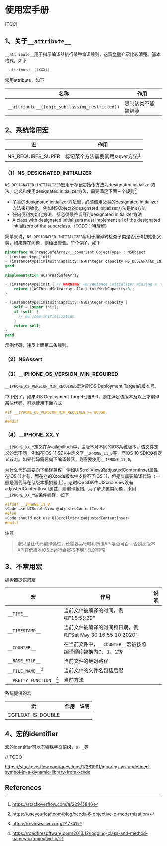 # 使用宏手册

[TOC]

## 1、关于`__attribute__`

`__attribute__`用于指示编译器执行某种编译规则，这篇[文章](https://blog.sunnyxx.com/2016/05/14/clang-attributes/)介绍比较清楚。基本格式，如下

```objective-c
__attribute__((XXX))
```



常用attribute，如下

| 名称                                           | 作用               |
| ---------------------------------------------- | ------------------ |
| `__attribute__((objc_subclassing_restricted))` | 限制该类不能被继承 |







## 2、系统常用宏



| 宏                | 作用                              |
| ----------------- | --------------------------------- |
|                   |                                   |
| NS_REQUIRES_SUPER | 标记某个方法需要调用super方法[^4] |





### （1）NS_DESIGNATED_INITIALIZER

​       `NS_DESIGNATED_INITIALIZER`宏用于标记初始化方法为designated initializer方法。定义和使用designated initializer方法，需要满足下面三个规则[^1]

- 子类的designated initializer方法里，必须调用父类的designated initializer方法来初始化。例如NSObject的designated initializer方法是init方法
- 任何便利初始化方法，都必须最终调用到designated initializer方法
- A class with designated initializers must implement all of the designated initializers of the superclass.（TODO：待理解）

​     简单来说，`NS_DESIGNATED_INITIALIZER`宏用于编译时检查子类是否正确初始化父类，如果存在问题，则给出警告。举个例子，如下

```objective-c
@interface WCThreadSafeArray<__covariant ObjectType> : NSObject
- (instancetype)init;
- (instancetype)initWithCapacity:(NSUInteger)capacity NS_DESIGNATED_INITIALIZER;
@end
  
@implementation WCThreadSafeArray
  
- (instancetype)init { // WARNING: Convenience initializer missing a 'self' call to another initializer
    return [[WCThreadSafeArray alloc] initWithCapacity:0];
}

- (instancetype)initWithCapacity:(NSUInteger)capacity {
    self = [super init];
    if (self) {
      // do some initialization
    }
    return self;
}
@end
```

示例代码，违反上面第二条规则。



### （2）NSAssert



### （3）__IPHONE_OS_VERSION_MIN_REQUIRED

`__IPHONE_OS_VERSION_MIN_REQUIRED`宏对应iOS Deployment Target的版本号。

举个例子，如果iOS Deployment Target设置8.0，则在满足该版本及以上才编译某些代码，可以使用下面方式

```objective-c
#if __IPHONE_OS_VERSION_MIN_REQUIRED >= 80000
...
#endif
```



### （4）__IPHONE_XX_Y

​        `__IPHONE_XX_Y`定义在Availability.h中，主版本号不同的iOS系统版本，该文件定义的宏不同，例如在iOS 11 SDK中定义了`__IPHONE_11_0`等，而iOS 10 SDK没有定义该宏。如果代码需要向下编译兼容，则需要使用`__IPHONE_11_0`。

​        为什么代码需要向下编译兼容，例如UIScrollView的adjustedContentInset属性在iOS 11才有，而在老的Xcode版本中支持不了iOS 11，但是又需要编译代码（一般是测代码在低版本模拟器上）。这时iOS SDK中UIScrollView没有adjustedContentInset属性，则编译报错。为了解决这类问题，采用`__IPHONE_XX_Y`做条件编译，如下

```objective-c
#ifdef __IPHONE_11_0
<Code use UIScrollView @adjustedContentInset>
#else
<Code should not use UIScrollView @adjustedContentInset>
#endif
```

注意

> 宏只是让代码编译通过，还需要运行时判断该API是否可否，否则高版本API在低版本iOS上运行会报找不到方法的异常





## 3、不常用宏

编译器提供的宏

| 宏                        | 作用                                                       | 说明 |
| ------------------------- | ---------------------------------------------------------- | ---- |
| `__TIME__`                | 当前文件被编译的时间，例如"16:55:29"                       |      |
| `__TIMESTAMP__`           | 当前文件被编译的时间和日期，例如"Sat May 30 16:55:10 2020" |      |
| `__COUNTER__`             | 在当前文件中，`__COUNTER__`宏被按照编译顺序替换为0、1、2等 |      |
| `__BASE_FILE__`           | 当前文件的绝对路径                                         |      |
| `__FILE_NAME__`[^2]       | 当前文件的文件名包括后缀                                   |      |
| `__PRETTY_FUNCTION__`[^3] | 当前方法                                                   |      |



系统提供的宏

| 宏                | 作用 | 说明 |
| ----------------- | ---- | ---- |
| CGFLOAT_IS_DOUBLE |      |      |





## 4、宏的identifier

宏的identifier可以有特殊字符前缀，`$`、`_`等





// TODO

https://stackoverflow.com/questions/17281901/ignoring-an-undefined-symbol-in-a-dynamic-library-from-xcode



## References

[^1]:https://useyourloaf.com/blog/xcode-6-objective-c-modernization/

[^2]:https://reviews.llvm.org/D17741

[^3]:https://roadfiresoftware.com/2013/12/logging-class-and-method-names-in-objective-c/

[^4]:https://stackoverflow.com/a/22945846



